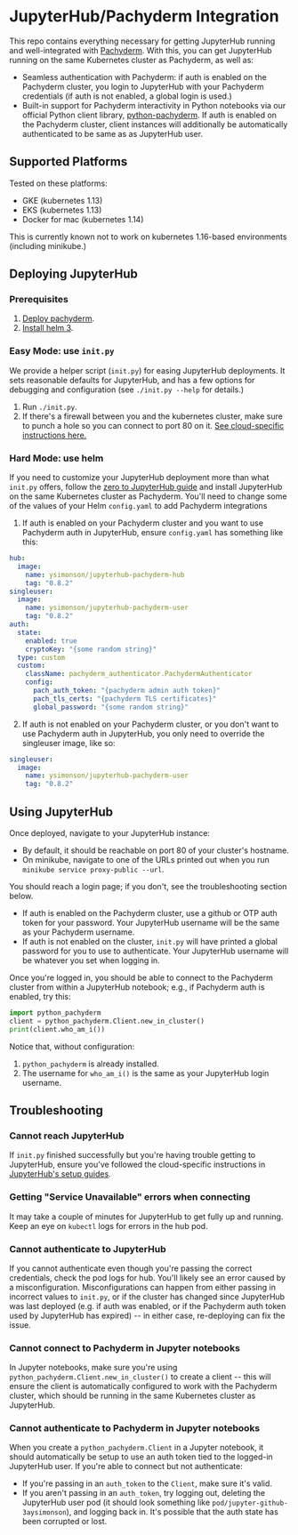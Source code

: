# JupyterHub/Pachyderm Integration

This repo contains everything necessary for getting JupyterHub running and well-integrated with [Pachyderm](https://github.com/pachyderm/pachyderm). With this, you can get JupyterHub running on the same Kubernetes cluster as Pachyderm, as well as:

- Seamless authentication with Pachyderm: if auth is enabled on the Pachyderm cluster, you login to JupyterHub with your Pachyderm credentials (if auth is not enabled, a global login is used.)
- Built-in support for Pachyderm interactivity in Python notebooks via our official Python client library, [python-pachyderm](https://github.com/pachyderm/python-pachyderm/). If auth is enabled on the Pachyderm cluster, client instances will additionally be automatically authenticated to be same as as JupyterHub user.

## Supported Platforms

Tested on these platforms:

* GKE (kubernetes 1.13)
* EKS (kubernetes 1.13)
* Docker for mac (kubernetes 1.14)

This is currently known not to work on kubernetes 1.16-based environments (including minikube.)

## Deploying JupyterHub

### Prerequisites

1) [Deploy pachyderm](https://docs.pachyderm.com/latest/getting_started/local_installation/).
2) [Install helm 3](https://helm.sh/docs/using_helm/#installing-helm).

### Easy Mode: use `init.py`

We provide a helper script (`init.py`) for easing JupyterHub deployments. It sets reasonable defaults for JupyterHub, and has a few options for debugging and configuration (see `./init.py --help` for details.)

1) Run `./init.py`.
2) If there's a firewall between you and the kubernetes cluster, make sure to punch a hole so you can connect to port 80 on it. [See cloud-specific instructions here.](https://zero-to-jupyterhub.readthedocs.io/en/latest/create-k8s-cluster.html)

### Hard Mode: use helm

If you need to customize your JupyterHub deployment more than what `init.py` offers, follow the [zero to JupyterHub guide](https://zero-to-jupyterhub.readthedocs.io/en/latest/index.html) and install JupyterHub on the same Kubernetes cluster as Pachyderm. You'll need to change some of the values of your Helm `config.yaml` to add Pachyderm integrations

1) If auth is enabled on your Pachyderm cluster and you want to use Pachyderm auth in JupyterHub, ensure `config.yaml` has something like this:

```yaml
hub:
  image:
    name: ysimonson/jupyterhub-pachyderm-hub
    tag: "0.8.2"
singleuser:
  image:
    name: ysimonson/jupyterhub-pachyderm-user
    tag: "0.8.2"
auth:
  state:
    enabled: true
    cryptoKey: "{some random string}"
  type: custom
  custom:
    className: pachyderm_authenticator.PachydermAuthenticator
    config:
      pach_auth_token: "{pachyderm admin auth token}"
      pach_tls_certs: "{pachyderm TLS certificates}"
      global_password: "{some random string}"
```

2) If auth is not enabled on your Pachyderm cluster, or you don't want to use Pachyderm auth in JupyterHub, you only need to override the singleuser image, like so:

```yaml
singleuser:
  image:
    name: ysimonson/jupyterhub-pachyderm-user
    tag: "0.8.2"
```

## Using JupyterHub

Once deployed, navigate to your JupyterHub instance:

- By default, it should be reachable on port 80 of your cluster's hostname.
- On minikube, navigate to one of the URLs printed out when you run `minikube service proxy-public --url`.

You should reach a login page; if you don't, see the troubleshooting section below.

- If auth is enabled on the Pachyderm cluster, use a github or OTP auth token for your password. Your JupyterHub username will be the same as your Pachyderm username.
- If auth is not enabled on the cluster, `init.py` will have printed a global password for you to use to authenticate. Your JupyterHub username will be whatever you set when logging in.

Once you're logged in, you should be able to connect to the Pachyderm cluster from within a JupyterHub notebook; e.g., if Pachyderm auth is enabled, try this:

```python
import python_pachyderm
client = python_pachyderm.Client.new_in_cluster()
print(client.who_am_i())
```

Notice that, without configuration:

1) `python_pachyderm` is already installed.
2) The username for `who_am_i()` is the same as your JupyterHub login username.

## Troubleshooting

### Cannot reach JupyterHub

If `init.py` finished successfully but you're having trouble getting to JupyterHub, ensure you've followed the cloud-specific instructions in [JupyterHub's setup guides](https://zero-to-jupyterhub.readthedocs.io/en/latest/create-k8s-cluster.html).

### Getting "Service Unavailable" errors when connecting

It may take a couple of minutes for JupyterHub to get fully up and running. Keep an eye on `kubectl` logs for errors in the hub pod.

### Cannot authenticate to JupyterHub

If you cannot authenticate even though you're passing the correct credentials, check the pod logs for hub. You'll likely see an error caused by a misconfiguration. Misconfigurations can happen from either passing in incorrect values to `init.py`, or if the cluster has changed since JupyterHub was last deployed (e.g. if auth was enabled, or if the Pachyderm auth token used by JupyterHub has expired) -- in either case, re-deploying can fix the issue.

### Cannot connect to Pachyderm in Jupyter notebooks

In Jupyter notebooks, make sure you're using `python_pachyderm.Client.new_in_cluster()` to create a client -- this will ensure the client is automatically configured to work with the Pachyderm cluster, which should be running in the same Kubernetes cluster as JupyterHub.

### Cannot authenticate to Pachyderm in Jupyter notebooks

When you create a `python_pachyderm.Client` in a Jupyter notebook, it should automatically be setup to use an auth token tied to the logged-in JupyterHub user. If you're able to connect but not authenticate:

- If you're passing in an `auth_token` to the `Client`, make sure it's valid.
- If you aren't passing in an `auth_token`, try logging out, deleting the JupyterHub user pod (it should look something like `pod/jupyter-github-3aysimonson`), and logging back in. It's possible that the auth state has been corrupted or lost.
